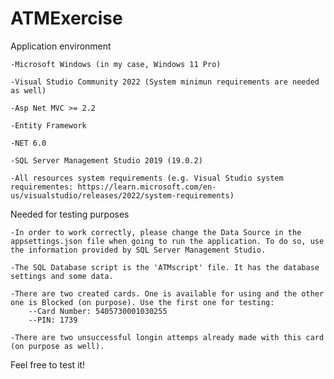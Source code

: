 # ATMExercise

Application environment

	-Microsoft Windows (in my case, Windows 11 Pro)

	-Visual Studio Community 2022 (System minimun requirements are needed as well)

	-Asp Net MVC >= 2.2

	-Entity Framework

	-NET 6.0

	-SQL Server Management Studio 2019 (19.0.2)

	-All resources system requirements (e.g. Visual Studio system requirementes: https://learn.microsoft.com/en-us/visualstudio/releases/2022/system-requirements)


Needed for testing purposes

	-In order to work correctly, please change the Data Source in the appsettings.json file when going to run the application. To do so, use the information provided by SQL Server Management Studio.

	-The SQL Database script is the 'ATMscript' file. It has the database settings and some data.

	-There are two created cards. One is available for using and the other one is Blocked (on purpose). Use the first one for testing:
    	--Card Number: 5405730001030255
    	--PIN: 1739
    
	-There are two unsuccessful longin attemps already made with this card (on purpose as well).


Feel free to test it!

